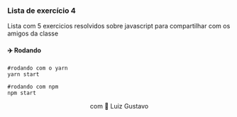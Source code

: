 ### Lista de exercício 4
<p>Lista com 5 exercicios resolvidos sobre javascript para compartilhar com os amigos da classe</p>

#### :airplane: Rodando
```
#rodando com o yarn
yarn start

#rodando com npm
npm start
```

<p align="center">com 💜 Luiz Gustavo</p>
